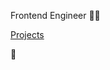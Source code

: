 <!--<p><img align="center" src="https://github-readme-stats.vercel.app/api?username=agustinl&show_icons=true" alt="agustinl" /></p>
<p align="left"><img src="https://komarev.com/ghpvc/?username=agustinl" alt="agustinl" /></p>
-->
Frontend Engineer 👨‍💻

[Projects](https://www.agustinl.com?ref=gh)

🧉
